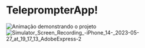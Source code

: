 # TeleprompterApp!

![Animação demonstrando o projeto](https://github.com/mtsfreitas/TeleprompterApp/assets/21324690/0c3d93e7-2721-4ceb-844a-52ee9654d977)
![Simulator_Screen_Recording_-_iPhone_14_-_2023-05-27_at_19_17_13_AdobeExpress-2](https://github.com/mtsfreitas/TeleprompterApp/assets/21324690/ac536cce-aed9-4b56-9e74-6812c4ce52af)
